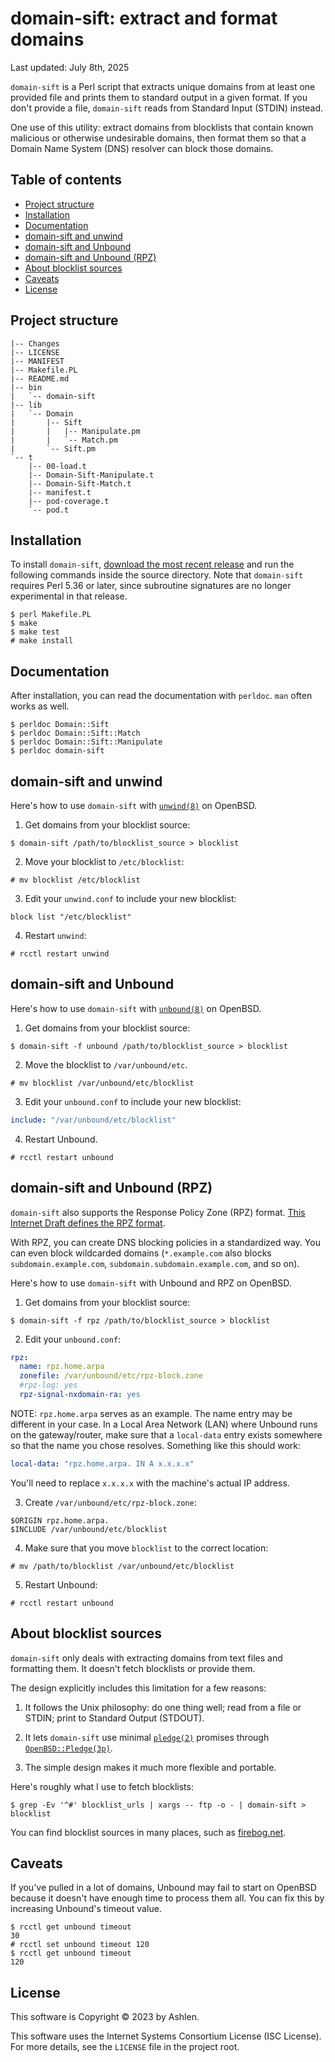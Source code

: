 # domain-sift: extract and format domains

Last updated: July 8th, 2025

`domain-sift` is a Perl script that extracts unique domains from at
least one provided file and prints them to standard output in a given
format. If you don't provide a file, `domain-sift` reads from Standard
Input (STDIN) instead.

One use of this utility: extract domains from blocklists that contain
known malicious or otherwise undesirable domains, then format them so
that a Domain Name System (DNS) resolver can block those domains.

## Table of contents

<!-- mtoc-start -->

- [Project structure](#project-structure)
- [Installation](#installation)
- [Documentation](#documentation)
- [domain-sift and unwind](#domain-sift-and-unwind)
- [domain-sift and Unbound](#domain-sift-and-unbound)
- [domain-sift and Unbound (RPZ)](#domain-sift-and-unbound-rpz)
- [About blocklist sources](#about-blocklist-sources)
- [Caveats](#caveats)
- [License](#license)

<!-- mtoc-end -->

## Project structure

    |-- Changes
    |-- LICENSE
    |-- MANIFEST
    |-- Makefile.PL
    |-- README.md
    |-- bin
    |   `-- domain-sift
    |-- lib
    |   `-- Domain
    |       |-- Sift
    |       |   |-- Manipulate.pm
    |       |   `-- Match.pm
    |       `-- Sift.pm
    `-- t
        |-- 00-load.t
        |-- Domain-Sift-Manipulate.t
        |-- Domain-Sift-Match.t
        |-- manifest.t
        |-- pod-coverage.t
        `-- pod.t

## Installation

To install `domain-sift`, [download the most recent
release](https://github.com/maybebyte/domain-sift/releases) and run the
following commands inside the source directory. Note that `domain-sift`
requires Perl 5.36 or later, since subroutine signatures are no longer
experimental in that release.

    $ perl Makefile.PL
    $ make
    $ make test
    # make install

## Documentation

After installation, you can read the documentation with `perldoc`. `man`
often works as well.

    $ perldoc Domain::Sift
    $ perldoc Domain::Sift::Match
    $ perldoc Domain::Sift::Manipulate
    $ perldoc domain-sift

## domain-sift and unwind

Here's how to use `domain-sift` with
[`unwind(8)`](https://man.openbsd.org/unwind) on OpenBSD.

1.  Get domains from your blocklist source:

```
$ domain-sift /path/to/blocklist_source > blocklist
```

2.  Move your blocklist to `/etc/blocklist`:

```
# mv blocklist /etc/blocklist
```

3.  Edit your `unwind.conf` to include your new blocklist:

```
block list "/etc/blocklist"
```

4.  Restart `unwind`:

```
# rcctl restart unwind
```

## domain-sift and Unbound

Here's how to use `domain-sift` with [`unbound(8)`](https://man.openbsd.org/unbound) on OpenBSD.

1.  Get domains from your blocklist source:

```
$ domain-sift -f unbound /path/to/blocklist_source > blocklist
```

2.  Move the blocklist to `/var/unbound/etc`.

```
# mv blocklist /var/unbound/etc/blocklist
```

3.  Edit your `unbound.conf` to include your new blocklist:

```yaml
include: "/var/unbound/etc/blocklist"
```

4.  Restart Unbound.

```
# rcctl restart unbound
```

## domain-sift and Unbound (RPZ)

`domain-sift` also supports the Response Policy Zone (RPZ) format. [This
Internet Draft defines the RPZ
format](https://datatracker.ietf.org/doc/draft-vixie-dnsop-dns-rpz/).

With RPZ, you can create DNS blocking policies in a standardized way.
You can even block wildcarded domains (`*.example.com` also blocks
`subdomain.example.com`, `subdomain.subdomain.example.com`, and so on).

Here's how to use `domain-sift` with Unbound and RPZ on OpenBSD.

1.  Get domains from your blocklist source:

```
$ domain-sift -f rpz /path/to/blocklist_source > blocklist
```

2.  Edit your `unbound.conf`:

```yaml
rpz:
  name: rpz.home.arpa
  zonefile: /var/unbound/etc/rpz-block.zone
  #rpz-log: yes
  rpz-signal-nxdomain-ra: yes
```

NOTE: `rpz.home.arpa` serves as an example. The name entry may be
different in your case. In a Local Area Network (LAN) where Unbound runs
on the gateway/router, make sure that a `local-data` entry exists
somewhere so that the name you chose resolves. Something like this
should work:

```yaml
local-data: "rpz.home.arpa. IN A x.x.x.x"
```

You'll need to replace `x.x.x.x` with the machine's actual IP address.

3.  Create `/var/unbound/etc/rpz-block.zone`:

```DNS
$ORIGIN rpz.home.arpa.
$INCLUDE /var/unbound/etc/blocklist
```

4.  Make sure that you move `blocklist` to the correct location:

```
# mv /path/to/blocklist /var/unbound/etc/blocklist
```

5.  Restart Unbound:

```
# rcctl restart unbound
```

## About blocklist sources

`domain-sift` only deals with extracting domains from text files and
formatting them. It doesn't fetch blocklists or provide them.

The design explicitly includes this limitation for a few reasons:

1.  It follows the Unix philosophy: do one thing well; read from a file
    or STDIN; print to Standard Output (STDOUT).

2.  It lets `domain-sift` use minimal
    [`pledge(2)`](https://man.openbsd.org/pledge) promises through
    [`OpenBSD::Pledge(3p)`](https://man.openbsd.org/OpenBSD%3A%3APledge).

3.  The simple design makes it much more flexible and portable.

Here's roughly what I use to fetch blocklists:

```
$ grep -Ev '^#' blocklist_urls | xargs -- ftp -o - | domain-sift > blocklist
```

You can find blocklist sources in many places, such as
[firebog.net](https://firebog.net/).

## Caveats

If you've pulled in a lot of domains, Unbound may fail to start on
OpenBSD because it doesn't have enough time to process them all. You
can fix this by increasing Unbound's timeout value.

```
$ rcctl get unbound timeout
30
# rcctl set unbound timeout 120
$ rcctl get unbound timeout
120
```

## License

This software is Copyright © 2023 by Ashlen.

This software uses the Internet Systems Consortium License (ISC
License). For more details, see the `LICENSE` file in the project root.
